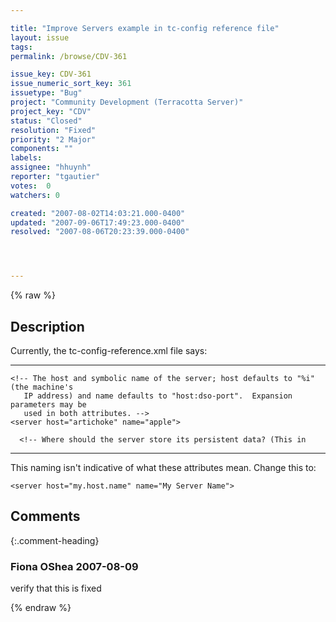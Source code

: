 ```yaml
---

title: "Improve Servers example in tc-config reference file"
layout: issue
tags: 
permalink: /browse/CDV-361

issue_key: CDV-361
issue_numeric_sort_key: 361
issuetype: "Bug"
project: "Community Development (Terracotta Server)"
project_key: "CDV"
status: "Closed"
resolution: "Fixed"
priority: "2 Major"
components: ""
labels: 
assignee: "hhuynh"
reporter: "tgautier"
votes:  0
watchers: 0

created: "2007-08-02T14:03:21.000-0400"
updated: "2007-09-06T17:49:23.000-0400"
resolved: "2007-08-06T20:23:39.000-0400"




---
```


{% raw %}

## Description

<div markdown="1" class="description">

Currently, the tc-config-reference.xml file says:

--------------------
 <servers>
    
    <!-- The host and symbolic name of the server; host defaults to "%i" (the machine's
       IP address) and name defaults to "host:dso-port".  Expansion parameters may be
       used in both attributes. -->
    <server host="artichoke" name="apple">
      
      <!-- Where should the server store its persistent data? (This in
-------------------

This naming isn't indicative of what these attributes mean.  Change this to:

    <server host="my.host.name" name="My Server Name">



</div>

## Comments


{:.comment-heading}
### **Fiona OShea** <span class="date">2007-08-09</span>

<div markdown="1" class="comment">

verify that this is fixed

</div>



{% endraw %}
